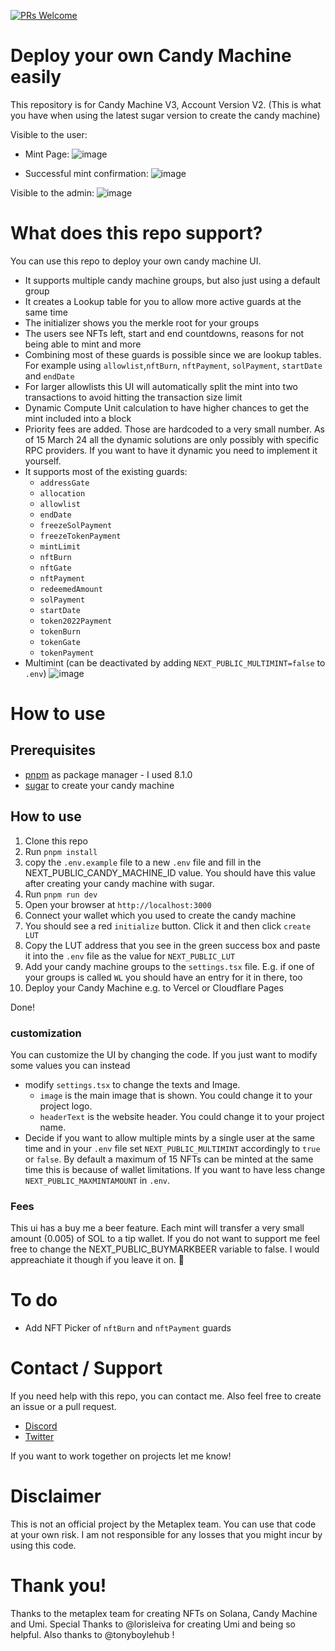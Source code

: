 [![PRs Welcome](https://img.shields.io/badge/PRs-welcome-brightgreen.svg?style=flat-square)](https://makeapullrequest.com)

# Deploy your own Candy Machine easily
This repository is for Candy Machine V3, Account Version V2. (This is what you have when using the latest sugar version to create the candy machine)

Visible to the user:

- Mint Page:
![image](https://github.com/MarkSackerberg/umi-cmv3-ui-inofficial/assets/93528482/0ac70bda-5eee-4f6a-8035-ccf127fffc80)

- Successful mint confirmation:
![image](https://github.com/MarkSackerberg/umi-cmv3-ui-inofficial/assets/93528482/7e671345-914a-4d22-bf9f-763006a66560) 

Visible to the admin:
![image](https://github.com/MarkSackerberg/umi-cmv3-ui-inofficial/assets/93528482/560f29bd-3d25-411a-b099-9609820ca223)

# What does this repo support?
You can use this repo to deploy your own candy machine UI. 
- It supports multiple candy machine groups, but also just using a default group
- It creates a Lookup table for you to allow more active guards at the same time
- The initializer shows you the merkle root for your groups
- The users see NFTs left, start and end countdowns, reasons for not being able to mint and more
- Combining most of these guards is possible since we are lookup tables. For example using `allowlist`,`nftBurn`, `nftPayment`, `solPayment`, `startDate` and `endDate`
- For larger allowlists this UI will automatically split the mint into two transactions to avoid hitting the transaction size limit
- Dynamic Compute Unit calculation to have higher chances to get the mint included into a block
- Priority fees are added. Those are hardcoded to a very small number. As of 15 March 24 all the dynamic solutions are only possibly with specific RPC providers. If you want to have it dynamic you need to implement it yourself.
- It supports most of the existing guards:
  - `addressGate`
  - `allocation`
  - `allowlist`
  - `endDate`
  - `freezeSolPayment`
  - `freezeTokenPayment`
  - `mintLimit`
  - `nftBurn`
  - `nftGate`
  - `nftPayment`
  - `redeemedAmount`
  - `solPayment`
  - `startDate`
  - `token2022Payment`
  - `tokenBurn`
  - `tokenGate`
  - `tokenPayment`
- Multimint (can be deactivated by adding `NEXT_PUBLIC_MULTIMINT=false` to `.env`)
![image](https://github.com/MarkSackerberg/umi-cmv3-ui-inofficial/assets/93528482/0deada11-73c5-4b81-967d-6313b78739a5)

# How to use
## Prerequisites
- [pnpm](https://pnpm.io/installation) as package manager - I used 8.1.0
- [sugar](https://docs.metaplex.com/developer-tools/sugar/guides/sugar-for-cmv3) to create your candy machine

## How to use
1. Clone this repo
2. Run `pnpm install`
3. copy the `.env.example` file to a new `.env` file and fill in the NEXT_PUBLIC_CANDY_MACHINE_ID value. You should have this value after creating your candy machine with sugar. 
3. Run `pnpm run dev`
4. Open your browser at `http://localhost:3000`
5. Connect your wallet which you used to create the candy machine
6. You should see a red `initialize` button. Click it and then click `create LUT`
7. Copy the LUT address that you see in the green success box and paste it into the `.env` file as the value for `NEXT_PUBLIC_LUT`
8. Add your candy machine groups to the `settings.tsx` file.  E.g. if one of your groups is called `WL` you should have an entry for it in there, too
9. Deploy your Candy Machine e.g. to Vercel or Cloudflare Pages

Done!

### customization
You can customize the UI by changing the code. If you just want to modify some values you can instead
- modify `settings.tsx` to change the texts and Image. 
  - `image` is the main image that is shown. You could change it to your project logo.
  - `headerText` is the website header. You could change it to your project name.
- Decide if you want to allow multiple mints by a single user at the same time and in your `.env` file set `NEXT_PUBLIC_MULTIMINT` accordingly to `true` or `false`. By default a maximum of 15 NFTs can be minted at the same time this is because of wallet limitations. If you want to have less change `NEXT_PUBLIC_MAXMINTAMOUNT` in `.env`.

### Fees
This ui has a buy me a beer feature. Each mint will transfer a very small amount (0.005) of SOL to a tip wallet. If you do not want to support me feel free to change the NEXT_PUBLIC_BUYMARKBEER variable to false. I would appreachiate it though if you leave it on. 🍻

# To do
- Add NFT Picker of `nftBurn` and `nftPayment` guards

# Contact / Support
If you need help with this repo, you can contact me. Also feel free to create an issue or a pull request.
- [Discord](https://discordapp.com/users/marksackerberg)
- [Twitter](https://twitter.com/MarkSackerberg)

If you want to work together on projects let me know!

# Disclaimer
This is not an official project by the Metaplex team. You can use that code at your own risk. I am not responsible for any losses that you might incur by using this code.

# Thank you!
Thanks to the metaplex team for creating NFTs on Solana, Candy Machine and Umi. Special Thanks to @lorisleiva for creating Umi and being so helpful. Also thanks to @tonyboylehub !

